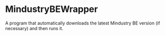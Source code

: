 # MindustryBEWrapper
A program that automatically downloads the latest Mindustry BE version (if necessary) and then runs it.

